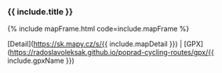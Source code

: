 
### {{ include.title }}

{% include mapFrame.html code=include.mapFrame %}

[Detail](https://sk.mapy.cz/s/{{ include.mapDetail }}) | [GPX](https://radoslavoleksak.github.io/poprad-cycling-routes/gpx/{{ include.gpxName }})
